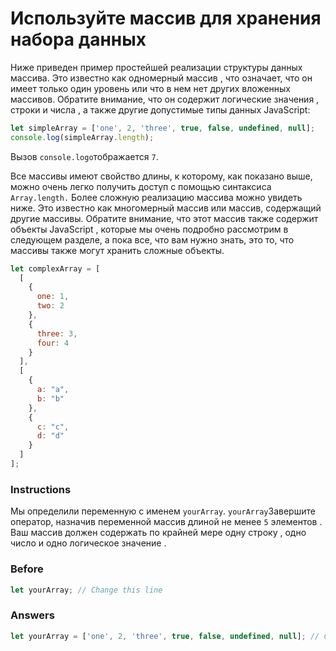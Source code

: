 # Используйте массив для хранения набора данных
Ниже приведен пример простейшей реализации структуры данных массива. Это известно как одномерный массив , что означает, что он имеет только один уровень или что в нем нет других вложенных массивов. Обратите внимание, что он содержит логические значения , строки и числа , а также другие допустимые типы данных JavaScript:
```javascript
let simpleArray = ['one', 2, 'three', true, false, undefined, null];
console.log(simpleArray.length);
```
Вызов `console.logо`тображается `7`.

Все массивы имеют свойство длины, к которому, как показано выше, можно очень легко получить доступ с помощью синтаксиса `Array.length.` Более сложную реализацию массива можно увидеть ниже. Это известно как многомерный массив или массив, содержащий другие массивы. Обратите внимание, что этот массив также содержит объекты JavaScript , которые мы очень подробно рассмотрим в следующем разделе, а пока все, что вам нужно знать, это то, что массивы также могут хранить сложные объекты.
```javascript
let complexArray = [
  [
    {
      one: 1,
      two: 2
    },
    {
      three: 3,
      four: 4
    }
  ],
  [
    {
      a: "a",
      b: "b"
    },
    {
      c: "c",
      d: "d"
    }
  ]
];
```
### Instructions
Мы определили переменную с именем `yourArray`. `yourArray`Завершите оператор, назначив переменной массив длиной не менее `5` элементов . Ваш массив должен содержать по крайней мере одну строку , одно число и одно логическое значение .


### Before
```javascript
let yourArray; // Change this line
```
### Answers
```javascript
let yourArray = ['one', 2, 'three', true, false, undefined, null]; // Change this line
```
